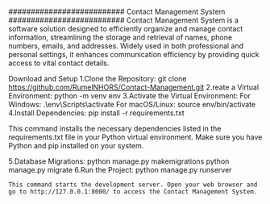 ##########################
Contact Management System
##########################
Contact Management System is a software solution designed to efficiently organize and manage contact information, streamlining the storage and retrieval of names, phone numbers, emails, and addresses. Widely used in both professional and personal settings, it enhances communication efficiency by providing quick access to vital contact details.


Download and Setup
  1.Clone the Repository:
    git clone https://github.com/RumelNHORS/Contact-Management.git
  2.reate a Virtual Environment:
    python -m venv env
  3.Activate the Virtual Environment:
    For Windows:
      .\env\Scripts\activate
    For macOS/Linux:
      source env/bin/activate
  4.Install Dependencies:
    pip install -r requirements.txt

  This command installs the necessary dependencies listed in the requirements.txt file in your Python virtual environment.
  Make sure you have Python and pip installed on your system.

  5.Database Migrations:
    python manage.py makemigrations
    python manage.py migrate
  6.Run the Project:
    python manage.py runserver

    This command starts the development server. Open your web browser and go to http://127.0.0.1:8000/ to access the Contact Management System.
